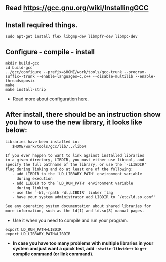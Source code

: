 ## Read https://gcc.gnu.org/wiki/InstallingGCC

## Install required things.

```shell
sudo apt-get install flex libgmp-dev libmpfr-dev libmpc-dev
```

## Configure - compile - install

```shell
mkdir build-gcc
cd build-gcc
../gcc/configure --prefix=$HOME/work/tools/gcc-trunk --program-suffix=-trunk --enable-languages=c,c++ --disable-multilib --enable-threads=posix
make
make install-strip
```

- Read more about configuration [here](https://gcc.gnu.org/install/configure.html).

## After install, there should be an instruction show you how to use the new library, it looks like below:

```txt
Libraries have been installed in:
   $HOME/work/tools/gcc/lib/../lib64

If you ever happen to want to link against installed libraries
in a given directory, LIBDIR, you must either use libtool, and
specify the full pathname of the library, or use the `-LLIBDIR'
flag during linking and do at least one of the following:
   - add LIBDIR to the `LD_LIBRARY_PATH' environment variable
     during execution
   - add LIBDIR to the `LD_RUN_PATH' environment variable
     during linking
   - use the `-Wl,-rpath -Wl,LIBDIR' linker flag
   - have your system administrator add LIBDIR to `/etc/ld.so.conf'

See any operating system documentation about shared libraries for
more information, such as the ld(1) and ld.so(8) manual pages.
```

- Use it when you need to compile and run your program.

```shell
export LD_RUN_PATH=LIBDIR
export LD_LIBRARY_PATH=LIBDIR
```

- **In case you have too many problems with multiple libraries in your system and just want a quick test, add `-static-libstdc++` to `g++` compile command (or link command).**
